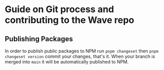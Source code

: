 # Guide on Git process and contributing to the Wave repo

## Publishing Packages

In order to publish public packages to NPM run `pnpm changeset` then `pnpm changeset version` commit
your changes, that's it. When your branch is merged into `main` it will be automatically published
to NPM.
